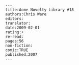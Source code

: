 
    ---
    title:Acme Novelty Library #18
    authors:Chris Ware
    editors:
    translator:
    date:2009-02-01
    rating:+
    re-read:
    pages:56
    non-fiction:
    comic:TRUE
    published:2007
    ---

    